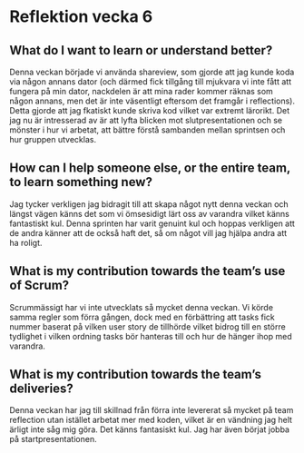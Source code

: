 # Reflektion vecka 6
## What do I want to learn or understand better?
Denna veckan började vi använda shareview, som gjorde att jag kunde koda via någon annans dator (och därmed fick tillgång till mjukvara vi inte fått att fungera på min dator, nackdelen är att mina rader kommer räknas som någon annans, men det är inte väsentligt eftersom det framgår i reflections). Detta gjorde att jag fkatiskt kunde skriva kod vilket var extremt lärorikt. Det jag nu är intresserad av är att lyfta blicken mot slutpresentationen och se mönster i hur vi arbetat, att bättre förstå sambanden mellan sprintsen och hur gruppen utvecklas. 

## How can I help someone else, or the entire team, to learn something new?
Jag tycker verkligen jag bidragit till att skapa något nytt denna veckan och längst vägen känns det som vi ömsesidigt lärt oss av varandra vilket känns fantastiskt kul. Denna sprinten har varit genuint kul och hoppas verkligen att de andra känner att de också haft det, så om något vill jag hjälpa andra att ha roligt. 

## What is my contribution towards the team’s use of Scrum?
Scrummässigt har vi inte utvecklats så mycket denna veckan. Vi körde samma regler som förra gången, dock med en förbättring att tasks fick nummer baserat på vilken user story de tillhörde vilket bidrog till en större tydlighet i vilken ordning tasks bör hanteras till och hur de hänger ihop med varandra.

## What is my contribution towards the team’s deliveries?
Denna veckan har jag till skillnad från förra inte levererat så mycket på team reflection utan istället arbetat mer med koden, vilket är en vändning jag helt ärligt inte såg mig göra. Det känns fantasiskt kul. Jag har även börjat jobba på startpresentationen. 